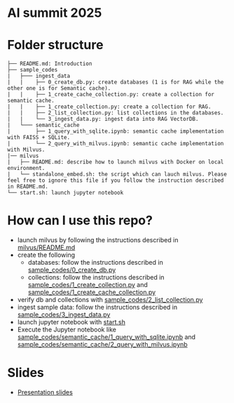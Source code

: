 # AI summit 2025
# Folder structure
```
├── README.md: Introduction
├── sample_codes
|   ├─── ingest_data
|   |    ├── 0_create_db.py: create databases (1 is for RAG while the other one is for Semantic cache).
|   |    ├── 1_create_cache_collection.py: create a collection for semantic cache.
|   |    ├── 1_create_collection.py: create a collection for RAG. 
|   |    ├── 2_list_collection.py: list collections in the databases. 
|   |    └── 3_ingest_data.py: ingest data into RAG VectorDB.
|   └─── semantic_cache
|        ├── 1_query_with_sqlite.ipynb: semantic cache implementation with FAISS + SQLite.
|        └── 2_query_with_milvus.ipynb: semantic cache implementation with Milvus.
|── milvus
|   ├── README.md: describe how to launch milvus with Docker on local environment.
|   └── standalone_embed.sh: the script which can lauch milvus. Please feel free to ignore this file if you follow the instruction described in README.md.
└── start.sh: launch jupyter notebook

```
# How can I use this repo?
- launch milvus by following the instructions described in [milvus/README.md](milvus/README.md)
- create the following
  - databases: follow the instructions described in [sample_codes/0_create_db.py](sample_codes/0_create_db.py)
  - collections: follow the instructions described in [sample_codes/1_create_collection.py](sample_codes/1_create_collection.py) and [sample_codes/1_create_cache_collection.py](sample_codes/1_create_cache_collection.py)
- verify db and collections with [sample_codes/2_list_collection.py](sample_codes/2_list_collection.py)
- ingest sample data: follow the instructions described in [sample_codes/3_ingest_data.py](sample_codes/3_ingest_data.py)
- launch jupyter notebook with [start.sh](start.sh)
- Execute the Jupyter notebook like [sample_codes/semantic_cache/1_query_with_sqlite.ipynb](sample_codes/semantic_cache/1_query_with_sqlite.ipynb) and [sample_codes/semantic_cache/2_query_with_milvus.ipynb]([sample_codes/semantic_cache/2_query_with_milvus.ipynb)
# Slides
- [Presentation slides](https://gamma.app/docs/LLM-semantic-cache-dxqy891owffkt81?mode=doc)

